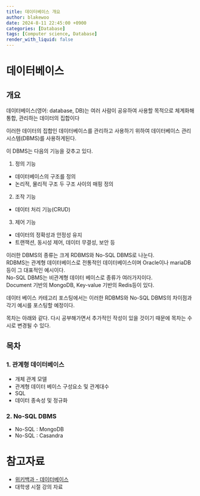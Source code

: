 ```yaml
---
title: 데이터베이스 개요
author: blakewoo
date: 2024-8-11 22:45:00 +0900
categories: [Database]
tags: [Computer science, Database]
render_with_liquid: false
---
```


# 데이터베이스
## 개요
데이터베이스(영어: database, DB)는 여러 사람이 공유하여 사용할 목적으로 체계화해 통합,
관리하는 데이터의 집합이다

이러한 데이터의 집합인 데이터베이스를 관리하고 사용하기 위하여
데이터베이스 관리 시스템(DBMS)를 사용하게된다.

이 DBMS는 다음의 기능을 갖추고 있다.

1. 정의 기능
- 데이터베이스의 구조를 정의
- 논리적, 물리적 구조 두 구조 사이의 매핑 정의

2. 조작 기능
- 데이터 처리 기능(CRUD)

3. 제어 기능
- 데이터의 정확성과 안정성 유지
- 트랜잭션, 동시성 제어, 데이터 무결성, 보안 등

이러한 DBMS의 종류는 크게 RDBMS와 No-SQL DBMS로 나눈다.     
RDBMS는 관계형 데이터베이스로 전통적인 데이터베이스이며 Oracle이나 mariaDB 등이
그 대표적인 예시이다.   
No-SQL DBMS는 비관계형 데이터 베이스로 종류가 여러가지이다.   
Document 기반의 MongoDB, Key-value 기반의 Redis등이 있다.

데이터 베이스 카테고리 포스팅에서는 이러한 RDBMS와 No-SQL DBMS의 차이점과
각기 예시를 포스팅할 예정이다.

목차는 아래와 같다.
다시 공부해가면서 추가적인 작성이 있을 것이기 때문에 목차는 수시로 변경될 수 있다.

## 목차

### 1. 관계형 데이터베이스   
  - 개체 관계 모델   
  - 관계형 데이터 베이스 구성요소 및 관계대수     
  - SQL   
  - 데이터 종속성 및 정규화   
### 2. No-SQL DBMS   
  - No-SQL : MongoDB   
  - No-SQL : Casandra


# 참고자료
- [위키백과 - 데이터베이스](https://ko.wikipedia.org/wiki/%EB%8D%B0%EC%9D%B4%ED%84%B0%EB%B2%A0%EC%9D%B4%EC%8A%A4)
- 대학생 시절 강의 자료
